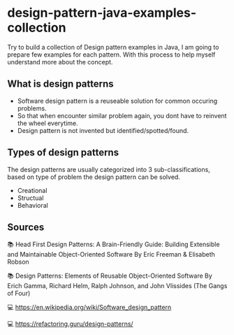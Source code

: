 # design-pattern-java-examples-collection
Try to build a collection of Design pattern examples in Java, I am going to prepare few examples for each pattern. With this process to help myself understand more about the concept.

## What is design patterns

- Software design pattern is a reuseable solution for common occuring problems. 
- So that when encounter similar problem again, you dont have to reinvent the wheel everytime. 
- Design pattern is not invented but identified/spotted/found.

 
## Types of design patterns
The design patterns are usually categorized into 3  sub-classifications, based on type of problem the design pattern can be solved. 

- Creational
- Structual
- Behavioral


## Sources
:books: Head First Design Patterns: A Brain-Friendly Guide: Building Extensible and Maintainable Object-Oriented Software
By Eric Freeman & Elisabeth Robson

:books: Design Patterns: Elements of Reusable Object-Oriented Software 
By Erich Gamma, Richard Helm, Ralph Johnson, and John Vlissides (The Gangs of Four)

:computer: https://en.wikipedia.org/wiki/Software_design_pattern

:computer: https://refactoring.guru/design-patterns/
